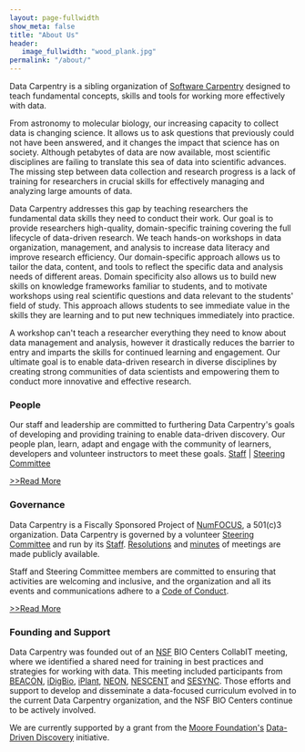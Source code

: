 ```yaml
---
layout: page-fullwidth
show_meta: false
title: "About Us"
header:
   image_fullwidth: "wood_plank.jpg"
permalink: "/about/"
---
```

Data Carpentry is a sibling organization of [Software Carpentry](http://software-carpentry.org) designed to teach fundamental concepts, skills and tools for working more effectively with data.

From astronomy to molecular biology, our increasing capacity
to collect data is changing science. It allows us to ask questions that previously could
not have been answered, and it changes the impact that science has on society.
Although petabytes of data are now available, most scientific disciplines are
failing to translate this sea of data into scientific advances. The missing step between
data collection and research progress is a lack of training for researchers in crucial
skills for effectively managing and analyzing large amounts of data.

Data Carpentry addresses this gap by teaching researchers the fundamental data skills they
need to conduct their work. Our goal is to provide researchers high-quality, domain-specific
training covering the full lifecycle of data-driven research. We teach hands-on workshops in
data organization, management, and analysis to increase data literacy and improve research
efficiency. Our domain-specific approach allows us to tailor the data, content, and tools
to reflect the specific data and analysis needs of different areas. Domain specificity also
allows us to build new skills on knowledge frameworks familiar to students, and to motivate
workshops using real scientific questions and data relevant to the students' field of study.
This approach allows students to see immediate value in the skills they are learning and to
put new techniques immediately into practice.

A workshop can't teach a researcher everything they need to know about data management and analysis, however it drastically reduces the barrier to entry and imparts the skills for continued learning and engagement. Our ultimate goal is to enable data-driven research in diverse disciplines by creating strong communities of data scientists and empowering them to conduct more innovative and effective research.

### People
Our staff and leadership are committed to furthering Data Carpentry's goals
of developing and providing training to enable data-driven discovery. Our
people plan, learn, adapt and engage
with the community of learners, developers and volunteer instructors to
meet these goals.
[Staff](/people/index.html#staff) | [Steering Committee](/people/index.html#sc)

[>>Read More](/people/)


### Governance

Data Carpentry is a Fiscally Sponsored Project of [NumFOCUS](http://www.numfocus.org), a 501(c)3 organization. Data Carpentry is governed by a volunteer
[Steering Committee](/people/index.html#sc) and run by its [Staff](/people/index.html#staff).
[Resolutions](/resolutions/) and [minutes](/minutes/) of meetings are made publicly available.

Staff and Steering Committee members are committed to ensuring that activities are
welcoming and inclusive, and the organization and all its events and communications
adhere to a [Code of Conduct](/code-of-conduct/).

[>>Read More](/governance/)


### Founding and Support

Data Carpentry was founded out of an
[NSF](http://www.nsf.gov) BIO Centers CollabIT meeting, where we identified a shared need for
training in best practices and strategies for working with data. This meeting included
participants from
[BEACON](http://beacon-center.org),
[iDigBio](http://www.idigbio.org),
[iPlant](http://www.iplant.org),
[NEON](http://www.neon.org),
[NESCENT](http://www.nescent.org) and
[SESYNC](http://www.sesync.org).
Those efforts and support
to develop and disseminate a data-focused curriculum evolved in to the current
Data Carpentry organization, and the NSF BIO Centers continue to be actively
involved.

We are currently supported by a grant from the [Moore Foundation's](http://www.moore.org) [Data-Driven Discovery](https://www.moore.org/programs/science/data-driven-discovery) initiative.
